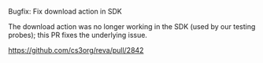Bugfix: Fix download action in SDK

The download action was no longer working in the SDK (used by our testing probes); this PR fixes the underlying issue.

https://github.com/cs3org/reva/pull/2842
